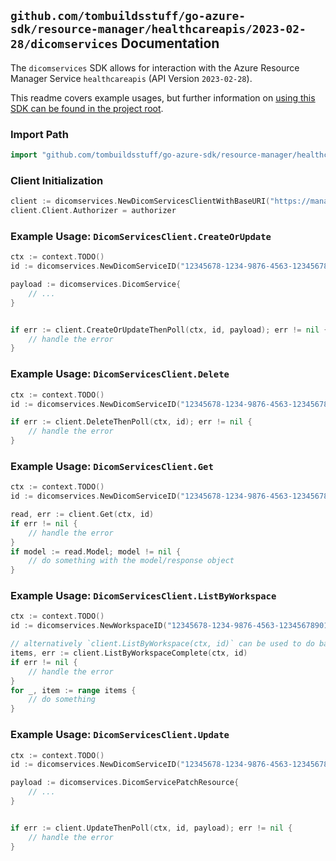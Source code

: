 
## `github.com/tombuildsstuff/go-azure-sdk/resource-manager/healthcareapis/2023-02-28/dicomservices` Documentation

The `dicomservices` SDK allows for interaction with the Azure Resource Manager Service `healthcareapis` (API Version `2023-02-28`).

This readme covers example usages, but further information on [using this SDK can be found in the project root](https://github.com/tombuildsstuff/go-azure-sdk/tree/main/docs).

### Import Path

```go
import "github.com/tombuildsstuff/go-azure-sdk/resource-manager/healthcareapis/2023-02-28/dicomservices"
```


### Client Initialization

```go
client := dicomservices.NewDicomServicesClientWithBaseURI("https://management.azure.com")
client.Client.Authorizer = authorizer
```


### Example Usage: `DicomServicesClient.CreateOrUpdate`

```go
ctx := context.TODO()
id := dicomservices.NewDicomServiceID("12345678-1234-9876-4563-123456789012", "example-resource-group", "workspaceValue", "dicomServiceValue")

payload := dicomservices.DicomService{
	// ...
}


if err := client.CreateOrUpdateThenPoll(ctx, id, payload); err != nil {
	// handle the error
}
```


### Example Usage: `DicomServicesClient.Delete`

```go
ctx := context.TODO()
id := dicomservices.NewDicomServiceID("12345678-1234-9876-4563-123456789012", "example-resource-group", "workspaceValue", "dicomServiceValue")

if err := client.DeleteThenPoll(ctx, id); err != nil {
	// handle the error
}
```


### Example Usage: `DicomServicesClient.Get`

```go
ctx := context.TODO()
id := dicomservices.NewDicomServiceID("12345678-1234-9876-4563-123456789012", "example-resource-group", "workspaceValue", "dicomServiceValue")

read, err := client.Get(ctx, id)
if err != nil {
	// handle the error
}
if model := read.Model; model != nil {
	// do something with the model/response object
}
```


### Example Usage: `DicomServicesClient.ListByWorkspace`

```go
ctx := context.TODO()
id := dicomservices.NewWorkspaceID("12345678-1234-9876-4563-123456789012", "example-resource-group", "workspaceValue")

// alternatively `client.ListByWorkspace(ctx, id)` can be used to do batched pagination
items, err := client.ListByWorkspaceComplete(ctx, id)
if err != nil {
	// handle the error
}
for _, item := range items {
	// do something
}
```


### Example Usage: `DicomServicesClient.Update`

```go
ctx := context.TODO()
id := dicomservices.NewDicomServiceID("12345678-1234-9876-4563-123456789012", "example-resource-group", "workspaceValue", "dicomServiceValue")

payload := dicomservices.DicomServicePatchResource{
	// ...
}


if err := client.UpdateThenPoll(ctx, id, payload); err != nil {
	// handle the error
}
```
